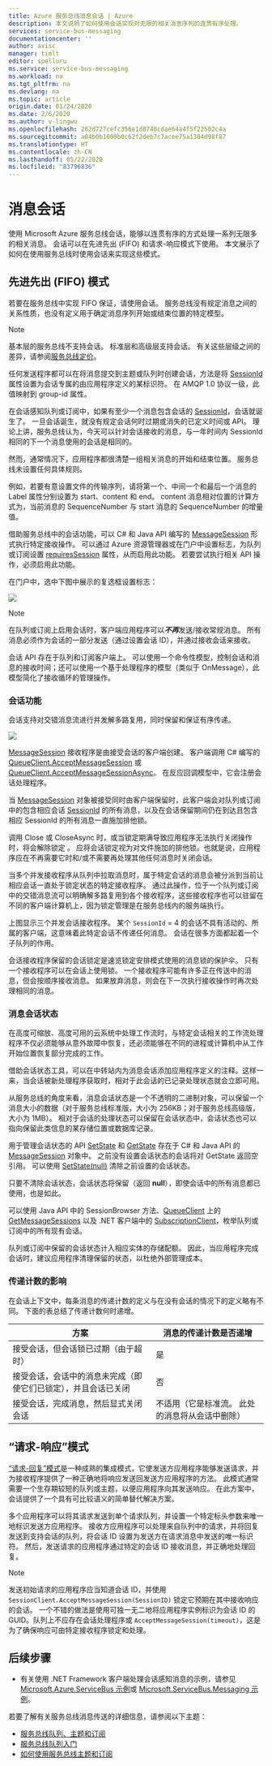 ```yaml
---
title: Azure 服务总线消息会话 | Azure
description: 本文说明了如何使用会话实现对无限的相关消息序列的连贯有序处理。
services: service-bus-messaging
documentationcenter: ''
author: axisc
manager: timlt
editor: spelluru
ms.service: service-bus-messaging
ms.workload: na
ms.tgt_pltfrm: na
ms.devlang: na
ms.topic: article
origin.date: 01/24/2020
ms.date: 2/6/2020
ms.author: v-lingwu
ms.openlocfilehash: 282d727cefc356e1d8740cdae64a4f5f22502c4a
ms.sourcegitcommit: a04b0b1009b0c62f2deb7c7acee75a1304d98f87
ms.translationtype: HT
ms.contentlocale: zh-CN
ms.lasthandoff: 05/22/2020
ms.locfileid: "83796836"
---
```

# <a name="message-sessions"></a>消息会话
使用 Microsoft Azure 服务总线会话，能够以连贯有序的方式处理一系列无限多的相关消息。 会话可以在先进先出 (FIFO) 和请求-响应模式下使用。 本文展示了如何在使用服务总线时使用会话来实现这些模式。 

## <a name="first-in-first-out-fifo-pattern"></a>先进先出 (FIFO) 模式
若要在服务总线中实现 FIFO 保证，请使用会话。 服务总线没有规定消息之间的关系性质，也没有定义用于确定消息序列开始或结束位置的特定模型。

> [!NOTE]
> 基本层的服务总线不支持会话。 标准层和高级层支持会话。 有关这些层级之间的差异，请参阅[服务总线定价](https://www.azure.cn/pricing/details/service-bus/)。

任何发送程序都可以在将消息提交到主题或队列时创建会话，方法是将 [SessionId](https://docs.microsoft.com/dotnet/api/microsoft.azure.servicebus.message.sessionid#Microsoft_Azure_ServiceBus_Message_SessionId) 属性设置为会话专属的由应用程序定义的某标识符。 在 AMQP 1.0 协议一级，此值映射到 group-id 属性。

在会话感知队列或订阅中，如果有至少一个消息包含会话的 [SessionId](https://docs.microsoft.com/dotnet/api/microsoft.azure.servicebus.message.sessionid#Microsoft_Azure_ServiceBus_Message_SessionId)，会话就诞生了。 一旦会话诞生，就没有规定会话何时过期或消失的已定义时间或 API。 理论上讲，服务总线认为，今天可以针对会话接收的消息，与一年时间内 SessionId 相同的下一个消息使用的会话是相同的。

然而，通常情况下，应用程序都很清楚一组相关消息的开始和结束位置。 服务总线未设置任何具体规则。

例如，若要有意设置文件的传输序列，请将第一个、中间一个和最后一个消息的 Label 属性分别设置为 start、content 和 end。 content 消息相对位置的计算方式为，当前消息的 SequenceNumber 与 start 消息的 SequenceNumber 的增量值。

借助服务总线中的会话功能，可以 C# 和 Java API 编写的 [MessageSession](https://docs.microsoft.com/dotnet/api/microsoft.servicebus.messaging.messagesession) 形式执行特定接收操作。 可以通过 Azure 资源管理器或在门户中设置标志，为队列或订阅设置 [requiresSession](https://docs.microsoft.com/azure/templates/microsoft.servicebus/namespaces/queues#property-values) 属性，从而启用此功能。 若要尝试执行相关 API 操作，必须启用此功能。

在门户中，选中下图中展示的复选框设置标志：

![][2]

> [!NOTE]
> 在队列或订阅上启用会话时，客户端应用程序可以***不再***发送/接收常规消息。 所有消息必须作为会话的一部分发送（通过设置会话 ID），并通过接收会话来接收。

会话 API 存在于队列和订阅客户端上。 可以使用一个命令性模型，控制会话和消息的接收时间；还可以使用一个基于处理程序的模型（类似于 OnMessage），此模型简化了接收循环的管理操作。

### <a name="session-features"></a>会话功能

会话支持对交错消息流进行并发解多路复用，同时保留和保证有序传递。

![][1]

[MessageSession](https://docs.microsoft.com/dotnet/api/microsoft.servicebus.messaging.messagesession) 接收程序是由接受会话的客户端创建。 客户端调用 C# 编写的 [QueueClient.AcceptMessageSession](https://docs.microsoft.com/dotnet/api/microsoft.servicebus.messaging.queueclient.acceptmessagesession#Microsoft_ServiceBus_Messaging_QueueClient_AcceptMessageSession) 或 [QueueClient.AcceptMessageSessionAsync](https://docs.microsoft.com/dotnet/api/microsoft.servicebus.messaging.queueclient.acceptmessagesessionasync#Microsoft_ServiceBus_Messaging_QueueClient_AcceptMessageSessionAsync)。 在反应回调模型中，它会注册会话处理程序。

当 [MessageSession](https://docs.microsoft.com/dotnet/api/microsoft.servicebus.messaging.messagesession) 对象被接受同时由客户端保留时，此客户端会对队列或订阅中的包含相应会话 [SessionId](https://docs.microsoft.com/dotnet/api/microsoft.servicebus.messaging.messagesession.sessionid#Microsoft_ServiceBus_Messaging_MessageSession_SessionId) 的所有消息，以及在会话保留期间仍在到达且包含相应 SessionId 的所有消息一直施加排他锁。

调用 Close 或 CloseAsync 时，或当锁定期满导致应用程序无法执行关闭操作时，将会解除锁定 。 应将会话锁定视为对文件施加的排他锁。也就是说，应用程序应在不再需要它时和/或不需要再处理其他任何消息时关闭会话。

当多个并发接收程序从队列中拉取消息时，属于特定会话的消息会被分派到当前让相应会话一直处于锁定状态的特定接收程序。 通过此操作，位于一个队列或订阅中的交错消息流可以明确解多路复用到各个接收程序，这些接收程序也可以驻留在不同的客户端计算机上，因为锁定管理是在服务总线内的服务端执行。

上图显示三个并发会话接收程序。 某个 `SessionId` = 4 的会话不具有活动的、所属的客户端，这意味着此特定会话不传递任何消息。 会话在很多方面都起着一个子队列的作用。

会话接收程序保留的会话锁定是速览锁定安排模式使用的消息锁的保护伞。 只有一个接收程序可以在会话上使用锁。 一个接收程序可能有许多正在传送中的消息，但会按顺序接收消息。 如果放弃消息，则会在下一次执行接收操作时再次处理相同的消息。

### <a name="message-session-state"></a>消息会话状态

在高度可缩放、高度可用的云系统中处理工作流时，与特定会话相关的工作流处理程序不仅必须能够从意外故障中恢复，还必须能够在不同的进程或计算机中从工作开始位置恢复部分完成的工作。

借助会话状态工具，可以在中转站内为消息会话添加应用程序定义的注释。这样一来，当会话被新处理程序获取时，相对于此会话的已记录处理状态就会立即可用。

从服务总线的角度来看，消息会话状态是一个不透明的二进制对象，可以保留一个消息大小的数据（对于服务总线标准版，大小为 256KB；对于服务总线高级版，大小为 1MB）。 相对于会话的处理状态可以保留在会话状态中，会话状态也可以指向保留此类信息的某存储位置或数据库记录。

用于管理会话状态的 API [SetState](https://docs.microsoft.com/dotnet/api/microsoft.servicebus.messaging.messagesession.setstate#Microsoft_ServiceBus_Messaging_MessageSession_SetState_System_IO_Stream_) 和 [GetState](https://docs.microsoft.com/dotnet/api/microsoft.servicebus.messaging.messagesession.getstate#Microsoft_ServiceBus_Messaging_MessageSession_GetState) 存在于 C# 和 Java API 的 [MessageSession](https://docs.microsoft.com/dotnet/api/microsoft.servicebus.messaging.messagesession) 对象中。 之前没有设置会话状态的会话将对 GetState 返回空引用。 可以使用 [SetState(null)](https://docs.microsoft.com/dotnet/api/microsoft.servicebus.messaging.messagesession.setstate#Microsoft_ServiceBus_Messaging_MessageSession_SetState_System_IO_Stream_) 清除之前设置的会话状态。

只要不清除会话状态，会话状态将保留（返回 **null**），即使会话中的所有消息都已使用，也是如此。

可以使用 Java API 中的 SessionBrowser 方法、[QueueClient](https://docs.microsoft.com/dotnet/api/microsoft.azure.servicebus.queueclient) 上的 [GetMessageSessions](https://docs.microsoft.com/dotnet/api/microsoft.servicebus.messaging.queueclient.getmessagesessions#Microsoft_ServiceBus_Messaging_QueueClient_GetMessageSessions) 以及 .NET 客户端中的 [SubscriptionClient](https://docs.microsoft.com/dotnet/api/microsoft.azure.servicebus.subscriptionclient)，枚举队列或订阅中的所有现有会话。

队列或订阅中保留的会话状态计入相应实体的存储配额。 因此，当应用程序完成会话时，建议应用程序清理保留的状态，以杜绝外部管理成本。

### <a name="impact-of-delivery-count"></a>传递计数的影响

在会话上下文中，每条消息的传递计数的定义与在没有会话的情况下的定义略有不同。 下面的表总结了传递计数何时递增。

| 方案 | 消息的传递计数是否递增 |
|----------|---------------------------------------------|
| 接受会话，但会话锁已过期（由于超时） | 是 |
| 接受会话，会话中的消息未完成（即使它们已锁定），并且会话已关闭 | 否 |
| 接受会话，完成消息，然后显式关闭会话 | 不适用（它是标准流。 此处的消息将从会话中删除） |

## <a name="request-response-pattern"></a>“请求-响应”模式
[“请求-回复”模式](https://www.enterpriseintegrationpatterns.com/patterns/messaging/RequestReply.html)是一种成熟的集成模式，它使发送方应用程序能够发送请求，并为接收程序提供了一种正确地将响应发送回发送方应用程序的方法。 此模式通常需要一个生存期较短的队列或主题，以便应用程序向其发送响应。 在此方案中，会话提供了一个具有可比较语义的简单替代解决方案。 

多个应用程序可以将其请求发送到单个请求队列，并设置一个特定标头参数来唯一地标识发送方应用程序。 接收方应用程序可以处理来自队列中的请求，并将回复发送到支持会话的队列，将会话 ID 设置为发送方在请求消息中发送的唯一标识符。 然后，发送请求的应用程序通过特定的会话 ID 接收消息，并正确地处理回复。

> [!NOTE]
> 发送初始请求的应用程序应当知道会话 ID，并使用 `SessionClient.AcceptMessageSession(SessionID)` 锁定它预期在其中接收响应的会话。 一个不错的做法是使用可独一无二地将应用程序实例标识为会话 ID 的 GUID。队列上不应存在会话处理程序或 `AcceptMessageSession(timeout)`，这是为了确保响应可由特定接收程序锁定和处理。

## <a name="next-steps"></a>后续步骤

- 有关使用 .NET Framework 客户端处理会话感知消息的示例，请参见 [Microsoft.Azure.ServiceBus 示例](https://github.com/Azure/azure-service-bus/tree/master/samples/DotNet/Microsoft.Azure.ServiceBus/Sessions)或 [Microsoft.ServiceBus.Messaging 示例](https://github.com/Azure/azure-service-bus/tree/master/samples/DotNet/Microsoft.ServiceBus.Messaging/Sessions)。 

若要了解有关服务总线消息传送的详细信息，请参阅以下主题：

* [服务总线队列、主题和订阅](service-bus-queues-topics-subscriptions.md)
* [服务总线队列入门](service-bus-dotnet-get-started-with-queues.md)
* [如何使用服务总线主题和订阅](service-bus-dotnet-how-to-use-topics-subscriptions.md)

[1]: ./media/message-sessions/sessions.png
[2]: ./media/message-sessions/queue-sessions.png